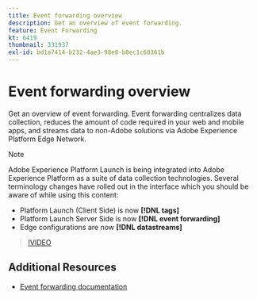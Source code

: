 ```yaml
---
title: Event forwarding overview
description: Get an overview of event forwarding.
feature: Event Forwarding
kt: 6419
thumbnail: 331937
exl-id: bd1a7414-b232-4ae3-98e8-b0ec1c60361b
---
```

# Event forwarding overview

Get an overview of event forwarding. Event forwarding centralizes data collection, reduces the amount of code required in your web and mobile apps, and streams data to non-Adobe solutions via Adobe Experience Platform Edge Network.

>[!NOTE]
>
>Adobe Experience Platform Launch is being integrated into Adobe Experience Platform as a suite of data collection technologies. Several terminology changes have rolled out in the interface which you should be aware of while using this content:
>
> * Platform Launch (Client Side) is now **[!DNL tags]** 
> * Platform Launch Server Side is now **[!DNL event forwarding]** 
> * Edge configurations are now **[!DNL datastreams]**

>[!VIDEO](https://video.tv.adobe.com/v/331937?quality=12&learn=on)

## Additional Resources

* [Event forwarding documentation](https://experienceleague.adobe.com/docs/experience-platform/tags/event-forwarding/overview.html)

